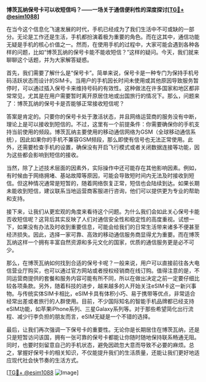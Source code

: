 **博茨瓦纳保号卡可以收短信吗？——一场关于通信便利性的深度探讨[[TG💪+ @esim1088](https://t.me/s/esim1088)]**

在当今这个信息化飞速发展的时代，手机已经成为了我们生活中不可或缺的一部分。无论是工作还是生活，手机都扮演着极为重要的角色。而在这其中，通信功能无疑是手机的核心价值之一。然而，在使用手机的过程中，大家可能会遇到各种各样的问题，比如“博茨瓦纳的保号卡能不能收短信？”这样的疑问。今天，我们就来聊聊这个话题，并为大家解答疑惑。

首先，我们需要了解什么是“保号卡”。简单来说，保号卡是一种专门为保持手机号码活跃状态而设计的SIM卡。当用户的手机因长时间未使用或其他原因导致服务暂停时，可以通过插入保号卡来维持号码的有效性。这种做法在许多国家和地区都非常常见，尤其是在用户需要暂时离开原居住地或出国旅行的情况下。那么，问题来了：博茨瓦纳的保号卡是否能够正常接收短信呢？

答案是肯定的。只要你的保号卡处于激活状态，并且网络运营商的服务没有中断，理论上是可以接收到短信的。不过，这里有一个前提条件：你需要确保你的手机支持当前使用的频段。博茨瓦纳主要使用的移动通信网络为GSM（全球移动通信系统），因此如果你的手机不兼容GSM频段，那么即使有信号也无法正常使用。此外，还需要检查手机的设置，确保没有开启飞行模式或者关闭数据连接等功能，因为这些都会影响到短信的接收。

当然，除了上述技术层面的因素外，实际操作中还可能存在其他影响因素。例如，有时候由于网络拥堵、基站故障等原因，可能会导致短时间内无法及时接收到短信。但这种情况通常是短暂的，随着网络恢复正常，短信也会陆续到达。如果长期未能收到短信，建议联系当地运营商客服进行咨询，他们可以提供更为专业的帮助和支持。

接下来，让我们从更宏观的角度来看待这个问题。为什么我们会如此关心保号卡能否收短信呢？这背后其实反映了人们对通信安全性和稳定性的高度重视。试想一下，如果没有办法及时收到重要信息，可能会给我们的日常生活带来诸多不便甚至经济损失。因此，选择一家可靠、高效的移动通信服务商显得尤为重要。而在博茨瓦纳这样一个拥有丰富自然资源和多元文化的国家，优质的通信服务更是必不可少。

那么，在博茨瓦纳如何找到合适的保号卡呢？一般来说，用户可以直接前往各大电信营业厅购买，也可以通过官方网站或者授权经销商在线订购。值得注意的是，不同运营商提供的套餐和服务内容可能有所不同，所以在做出决定之前一定要仔细比较各项条款。另外，随着科技的进步，越来越多的人开始关注eSIM卡这一新兴事物。与传统实体SIM卡相比，eSIM卡具有体积小巧、易于携带等优点，非常适合经常出差或者旅行的人群使用。目前，不少国际知名的智能手机品牌都已经支持eSIM功能，如苹果iPhone系列、三星Galaxy系列等。对于那些希望简化出行流程、减少行李负担的朋友而言，eSIM无疑是一个不错的选择。

最后，让我们再次强调一下保号卡的重要性。无论你是长期居住在博茨瓦纳，还是只是短暂访问该国，拥有一张可靠的保号卡都能让你随时随地保持联系畅通无阻。同时，也要时刻留意自己的手机状态，避免因疏忽大意而导致不必要的麻烦。总之，掌握好保号卡的相关知识，不仅能提升我们的生活质量，还能让我们更好地适应现代社会快节奏的生活方式。

[[TG💪+ @esim1088](https://t.me/s/esim1088) ![Image](https://i.postimg.cc/4NQfJmqS/Snipaste-2025-05-13-00-14-12.png)]